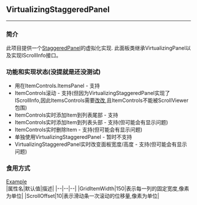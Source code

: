 ## VirtualizingStaggeredPanel
---

### 简介
此项目提供一个[StaggeredPanel](https://docs.microsoft.com/en-us/windows/communitytoolkit/controls/staggeredpanel)的虚拟化实现. 此面板类继承VirtualizingPanel以及实现IScrollInfo接口。

### 功能和实现状态(没提就是还没测试)
* 用在ItemControls.ItemsPanel - 支持
* ItemControls滚动 - 支持(但因为VirtualizingStaggeredPanel实现了IScrollInfo,因此ItemsControls需要[改改](https://github.com/MikiraSora/VirtualizingStaggeredPanel/blob/master/VirtualizingStaggeredPanel.WPFTest/MainWindow.xaml#L37),且ItemControls不能被ScrollViewer包围)
* ItemControls实时添加Item到列表尾部 - 支持
* ItemControls实时添加Item到列表头部 - 支持(但可能会有显示问题)
* ItemControls实时删除Item - 支持(但可能会有显示问题)
* 单独使用VirtualizingStaggeredPanel - 暂时不支持
* VirtualizingStaggeredPanel实时改变面板宽度/高度 - 支持(但可能会有显示问题)

### 食用方式
[Example](https://github.com/MikiraSora/VirtualizingStaggeredPanel/blob/master/VirtualizingStaggeredPanel.WPFTest/MainWindow.xaml)<br>
|属性名|默认值|描述|
|--|--|--|
|GridItemWidth|150|表示每一列的固定宽度,像素为单位|
|ScrollOffset|10|表示滑动条一次滚动的位移量,像素为单位|